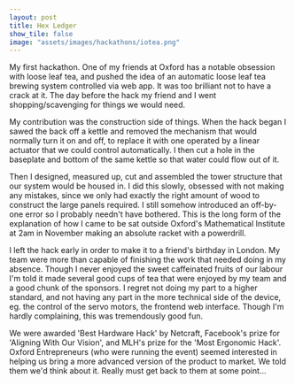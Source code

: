 ```yaml
---
layout: post
title: Hex Ledger
show_tile: false
image: "assets/images/hackathons/iotea.png"
---
```

My first hackathon. One of my friends at Oxford has a notable obsession with loose leaf tea, and pushed the idea of an automatic loose leaf tea brewing system controlled via web app. It was too brilliant not to have a crack at it. The day before the hack my friend and I went shopping/scavenging for things we would need.

My contribution was the construction side of things. When the hack began I sawed the back off a kettle and removed the mechanism that would normally turn it on and off, to replace it with one operated by a linear actuator that we could control automatically. I then cut a hole in the baseplate and bottom of the same kettle so that water could flow out of it.

Then I designed, measured up, cut and assembled the tower structure that our system would be housed in. I did this slowly, obsessed with not making any mistakes, since we only had exactly the right amount of wood to construct the large panels required. I still somehow introduced an off-by-one error so I probably needn't have bothered. This is the long form of the explanation of how I came to be sat outside Oxford's Mathematical Institute at 2am in November making an absolute racket with a powerdrill.

I left the hack early in order to make it to a friend's birthday in London. My team were more than capable of finishing the work that needed doing in my absence. Though I never enjoyed the sweet caffeinated fruits of our labour I'm told it made several good cups of tea that were enjoyed by my team and a good chunk of the sponsors. I regret not doing my part to a higher standard, and not having any part in the more technical side of the device, eg. the control of the servo motors, the frontend web interface. Though I'm hardly complaining, this was tremendously good fun.

We were awarded 'Best Hardware Hack' by Netcraft, Facebook's prize for 'Aligning With Our Vision', and MLH's prize for the 'Most Ergonomic Hack'. Oxford Entrepreneurs (who were running the event) seemed interested in helping us bring a more advanced version of the product to market. We told them we'd think about it. Really must get back to them at some point...